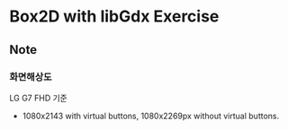 # Box2D with libGdx Exercise

## Note
### 화면해상도
LG G7 FHD 기준
- 1080x2143 with virtual buttons, 1080x2269px without virtual buttons.
